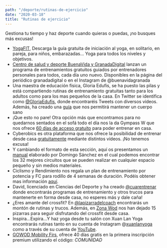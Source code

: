 ```yaml
---
path: "/deporte/rutinas-de-ejercicio"
date: "2020-03-18"
title: "Rutinas de ejercicio"
---
```


Gestiona tu tiempo y haz deporte cuando quieras o puedas, ¡no busques más excusas!

- [YogaFIT](https://publicidad.motorpress-iberica.es/YOGAFIT_01_zinio.pdf), Descarga la guía gratuita de iniciación al yoga, en solitario, en pareja, para niños, embarazadas... Yoga para todos los niveles y objetivos.
- [Centro de salud y deporte BuenaVida y GranadaDigital](https://www.instagram.com/buenavidagranada/) lanzan un programa de entrenamientos gratuitos guiados por entrenadores personales para todos, cada día uno nuevo. Disponibles en la página del periódico granadadigital o en el Instagram de @buenavidagranada
- Una maestra de educación física, Gloria Edufis, se ha puesto las pilas y está compartiendo rutinas de entrenamiento gratuitas tanto para los adultos como para los mas pequeños de la casa. En Twitter se identifica como [@GloriaEdufis](https://twitter.com/gloriaedufis?lang=es), donde encontraréis Tweets con diversos vídeos. Además, ha creado una [guía](https://view.genial.ly/5e6c98614b44a00fb78d96f5) que nos permitirá mantener un cuerpo sano
- ¡Que esto no pare! Otra opción más que encontramos para no quedarnos sentados en el sofá todo el día nos la da Gympass W que nos ofrece [60 días de acceso gratuito](https://wellness.gympass.com/es?utm_source=gympassW-email&utm_medium=email&utm_campaign=ESP-ALL-poclaunch-none-AM-gympassW&utm_content=email1active&utm_term=_TestNone_button_1_tryforfree-2020-03-10&ll=es&registration_type=b2b) para poder entrenar en casa.
- Cyberobics es otra plataforma que nos ofrece la posibilidad de entrenar desde casa [gratuitamente](https://app.cyberobics.com/) mediante distintos vídeos. ¡No tenemos excusa!
- Y cambiando el formato de esta sección, aquí os presentamos un [manual](http://publicidad.motorpress-iberica.es/SPORTLIFE_210_32-circuitos-en-casa.pdf) elaborado por Domingo Sánchez en el cual podemos encontrar los 32 mejores circuitos que se pueden realizar en cualquier espacio pequeño y sin medios materiales.
- Ciclismo y Rendimiento nos regala un plan de entrenamiento por potencia y FC para rodillo de 4 semanas de duración. Podéis obtener mas información [aquí](https://www.ciclismoyrendimiento.com/entrenamiento-en-rodillo/).
- David, licenciado en Ciencias del Deporte y ha creado [@cuarentrenar](https://instagram.com/cuarentrenar?igshid=fo1vbt61tt3v) donde encontrarás programas de entrenamiento y otros trucos para mantenerte en forma desde casa, no esperes más y dale caña!
- ¿Eres amante del crossfit? En [@lapizarradelcoach](https://instagram.com/lapizarradelcoach?igshid=1b71bq65wsvbg) encontrarás un montón de rutinas y trucos. Además, en [Zona Wod](https://www.zonawod.com/wods-de-crossfit-en-casa/) nos han dejado 15 pizarras para seguir disfrutando del crossfit desde casa.
- Inspira...Expira...Y haz yoga desde tu salón con Xuan Lan Yoga encontrarás rutinas tanto en su cuenta de Instagram @[xuanlanyoga](https://www.instagram.com/xuanlanyoga/) como a través de su cuenta de [YouTube](https://www.youtube.com/user/yogalanbcn).
- [GOWOD Mobility Firs](https://www.gowod.app/), ofrece 40 días gratis en la primera inscripción premium utilizando el código: *COMUNIDAD*
